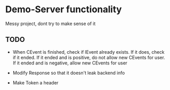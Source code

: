 # Demo-Server functionality

Messy project, dont try to make sense of it

## TODO

- When CEvent is finished, check if IEvent already exists. If it does, check if it ended. If it ended and is positive, do not allow new CEvents for user. If it ended and is negative, allow new CEvents for user

- Modify Response so that it doesn't leak backend info

- Make Token a header